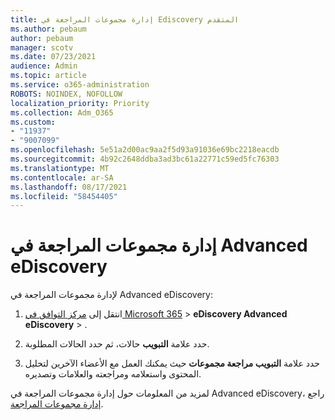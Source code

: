 ```yaml
---
title: إدارة مجموعات المراجعة في Ediscovery المتقدم
ms.author: pebaum
author: pebaum
manager: scotv
ms.date: 07/23/2021
audience: Admin
ms.topic: article
ms.service: o365-administration
ROBOTS: NOINDEX, NOFOLLOW
localization_priority: Priority
ms.collection: Adm_O365
ms.custom:
- "11937"
- "9007099"
ms.openlocfilehash: 5e51a2d00ac9aa2f5d93a91036e69bc2218eacdb
ms.sourcegitcommit: 4b92c2648ddba3ad3bc61a22771c59ed5fc76303
ms.translationtype: MT
ms.contentlocale: ar-SA
ms.lasthandoff: 08/17/2021
ms.locfileid: "58454405"
---
```

# <a name="managing-review-sets-in-advanced-ediscovery"></a>إدارة مجموعات المراجعة في Advanced eDiscovery

لإدارة مجموعات المراجعة في Advanced eDiscovery:

1. انتقل إلى [مركز التوافق في Microsoft 365](https://compliance.microsoft.com/)  >  **eDiscovery Advanced eDiscovery**  >  .

1. حدد علامة **التبويب** حالات، ثم حدد الحالات المطلوبة.

1. حدد علامة **التبويب مراجعة مجموعات** حيث يمكنك العمل مع الأعضاء الآخرين لتحليل المحتوى واستعلامه ومراجعته والعلامات وتصديره.

لمزيد من المعلومات حول إدارة مجموعات المراجعة في Advanced eDiscovery، راجع [إدارة مجموعات المراجعة](https://docs.microsoft.com/microsoft-365/compliance/managing-review-sets).